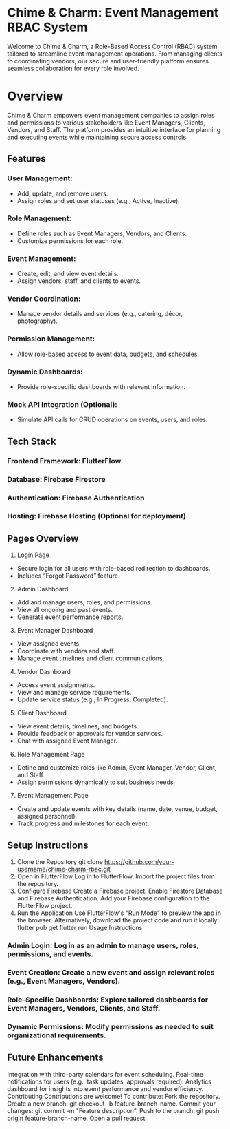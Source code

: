 # Chime & Charm: Event Management RBAC System
Welcome to Chime & Charm, a Role-Based Access Control (RBAC) system tailored to streamline event management operations. From managing clients to coordinating vendors, our secure and user-friendly platform ensures seamless collaboration for every role involved.

# Overview
Chime & Charm empowers event management companies to assign roles and permissions to various stakeholders like Event Managers, Clients, Vendors, and Staff. The platform provides an intuitive interface for planning and executing events while maintaining secure access controls.

## Features
### User Management:
- Add, update, and remove users.
- Assign roles and set user statuses (e.g., Active, Inactive).
### Role Management:
- Define roles such as Event Managers, Vendors, and Clients.
- Customize permissions for each role.
### Event Management:
- Create, edit, and view event details.
- Assign vendors, staff, and clients to events.
### Vendor Coordination:
- Manage vendor details and services (e.g., catering, décor, photography).
### Permission Management:
- Allow role-based access to event data, budgets, and schedules.
### Dynamic Dashboards:
- Provide role-specific dashboards with relevant information.
### Mock API Integration (Optional):
- Simulate API calls for CRUD operations on events, users, and roles.
## Tech Stack
### Frontend Framework: FlutterFlow
### Database: Firebase Firestore
### Authentication: Firebase Authentication
### Hosting: Firebase Hosting (Optional for deployment)
## Pages Overview
1. Login Page
- Secure login for all users with role-based redirection to dashboards.
- Includes “Forgot Password” feature.
2. Admin Dashboard
- Add and manage users, roles, and permissions.
- View all ongoing and past events.
- Generate event performance reports.
3. Event Manager Dashboard
- View assigned events.
- Coordinate with vendors and staff.
- Manage event timelines and client communications.
4. Vendor Dashboard
- Access event assignments.
- View and manage service requirements.
- Update service status (e.g., In Progress, Completed).
5. Client Dashboard
- View event details, timelines, and budgets.
- Provide feedback or approvals for vendor services.
- Chat with assigned Event Manager.
6. Role Management Page
- Define and customize roles like Admin, Event Manager, Vendor, Client, and Staff.
- Assign permissions dynamically to suit business needs.
7. Event Management Page
- Create and update events with key details (name, date, venue, budget, assigned personnel).
- Track progress and milestones for each event.
## Setup Instructions
1. Clone the Repository
git clone https://github.com/your-username/chime-charm-rbac.git
2. Open in FlutterFlow
Log in to FlutterFlow.
Import the project files from the repository.
3. Configure Firebase
Create a Firebase project.
Enable Firestore Database and Firebase Authentication.
Add your Firebase configuration to the FlutterFlow project.
4. Run the Application
Use FlutterFlow's "Run Mode" to preview the app in the browser.
Alternatively, download the project code and run it locally:
flutter pub get
flutter run
Usage Instructions
### Admin Login: Log in as an admin to manage users, roles, permissions, and events.
### Event Creation: Create a new event and assign relevant roles (e.g., Event Managers, Vendors).
### Role-Specific Dashboards: Explore tailored dashboards for Event Managers, Vendors, Clients, and Staff.
### Dynamic Permissions: Modify permissions as needed to suit organizational requirements.
## Future Enhancements
Integration with third-party calendars for event scheduling.
Real-time notifications for users (e.g., task updates, approvals required).
Analytics dashboard for insights into event performance and vendor efficiency.
Contributing
Contributions are welcome! To contribute:
Fork the repository.
Create a new branch: git checkout -b feature-branch-name.
Commit your changes: git commit -m "Feature description".
Push to the branch: git push origin feature-branch-name.
Open a pull request.
